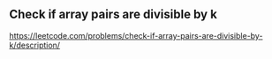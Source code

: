 ## Check if array pairs are divisible by k
https://leetcode.com/problems/check-if-array-pairs-are-divisible-by-k/description/
